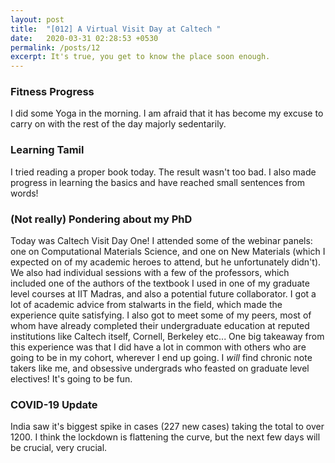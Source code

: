 ```yaml
---
layout: post
title:  "[012] A Virtual Visit Day at Caltech "
date:   2020-03-31 02:28:53 +0530
permalink: /posts/12
excerpt: It's true, you get to know the place soon enough.
---
```

### Fitness Progress

I did some Yoga in the morning. I am afraid that it has become my excuse to carry on with the rest of the day majorly sedentarily.

### Learning Tamil

I tried reading a proper book today. The result wasn't too bad. I also made progress in learning the basics and have reached small sentences from words!

### (Not really) Pondering about my PhD

Today was Caltech Visit Day One! I attended some of the webinar panels: one on Computational Materials Science, and one on New Materials (which I expected on of my academic heroes to attend, but he unfortunately didn't). We also had individual sessions with a few of the professors, which included one of the authors of the textbook I used in one of my graduate level courses at IIT Madras, and also a potential future collaborator. I got a lot of academic advice from stalwarts in the field, which made the experience quite satisfying. I also got to meet some of my peers, most of whom have already completed their undergraduate education at reputed institutions like Caltech itself, Cornell, Berkeley etc... One big takeaway from this experience was that I did have a lot in common with others who are going to be in my cohort, wherever I end up going. I _will_ find chronic note takers like me, and obsessive undergrads who feasted on graduate level electives! It's going to be fun.

### COVID-19 Update

India saw it's biggest spike in cases (227 new cases) taking the total to over 1200. I think the lockdown is flattening the curve, but the next few days will be crucial, very crucial.
